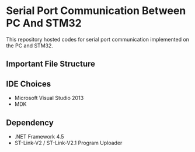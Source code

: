 # Serial Port Communication Between PC And STM32
This repository hosted codes for serial port communication implemented on the PC and STM32.

## Important File Structure

## IDE Choices
* Microsoft Visual Studio 2013
* MDK

## Dependency
* .NET Framework 4.5
* ST-Link-V2 / ST-Link-V2.1 Program Uploader
